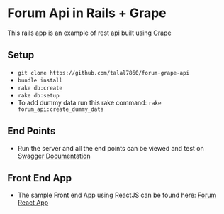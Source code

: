 # Forum Api in Rails + Grape

This rails app is an example of rest api built using [Grape](https://github.com/ruby-grape/grape)

## Setup
- `git clone https://github.com/talal7860/forum-grape-api`
- `bundle install`
- `rake db:create`
- `rake db:setup`
- To add dummy data run this rake command: `rake forum_api:create_dummy_data`

## End Points
- Run the server and all the end points can be viewed and test on [Swagger Documentation](http://localhost:3000/docs/index.html)

## Front End App
- The sample Front end App using ReactJS can be found here: [Forum React App](https://github.com/talal7860/forum-react-app)

